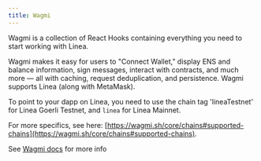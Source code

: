```yaml
---
title: Wagmi
---
```


Wagmi is a collection of React Hooks containing everything you need to start working with Linea. 

Wagmi makes it easy for users to "Connect Wallet," display ENS and balance information, sign messages, interact with contracts, and much more — all with caching, request deduplication, and persistence. Wagmi supports Linea (along with MetaMask). 

To point to your dapp on Linea, you need to use the chain tag 'lineaTestnet' for Linea Goerli Testnet, and `linea` for Linea Mainnet.

For more specifics, see here: [https://wagmi.sh/core/chains#supported-chains](https://wagmi.sh/core/chains#supported-chains). 

See [Wagmi docs](https://wagmi.sh/) for more info

